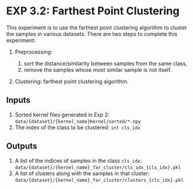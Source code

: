 # EXP 3.2: Farthest Point Clustering

This experiment is to use the farthest point clustering algorithm to cluster the samples in various datasets.
There are two steps to complete this experiment:

1. Preprocessing: 
    1. sort the distance/similarity between samples from the same class,
    2. remove the samples whose most similar sample is not itself.

2. Clustering: farthest point clustering algorithm.

## Inputs

1. Sorted kernel files generated in Exp 2: `data/{dataset}/{kernel_name}Kernel/sorted/*.npy`
2. The index of the class to be clustered: `int cls_idx`

## Outputs

1. A list of the indices of samples in the class `cls_idx`: `data/{dataset}/{kernel_name}_far_cluster/cls_idx_{cls_idx}.pkl`
2. A list of clusters along with the samples in that cluster: `data/{dataset}/{kernel_name}_far_cluster/clusters_{cls_idx}.pkl`